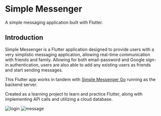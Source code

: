 # Simple Messenger

A simple messaging application built with Flutter.

## Introduction

Simple Messenger is a Flutter application designed to provide users with a very simplistic messaging application, allowing real-time communication with friends and family. Allowing for both email-password and Google sign-in authentication, users are also able to add any existing users as friends and start sending messages.

This Flutter app works in tandem with [Simple Messenger Go](https://github.com/anthonydip/flutter-messenger) running as the backend server.

Created as a learning project to learn and practice Flutter, along with implementing API calls and utilizing a cloud database.

![login](https://github.com/anthonydip/flutter-messenger/assets/48003015/e808ffb2-17f8-403d-b374-593c280a3229) ![message](https://github.com/anthonydip/flutter-messenger/assets/48003015/79eb0926-bba9-4b8c-ab21-2f6a138cd735)
